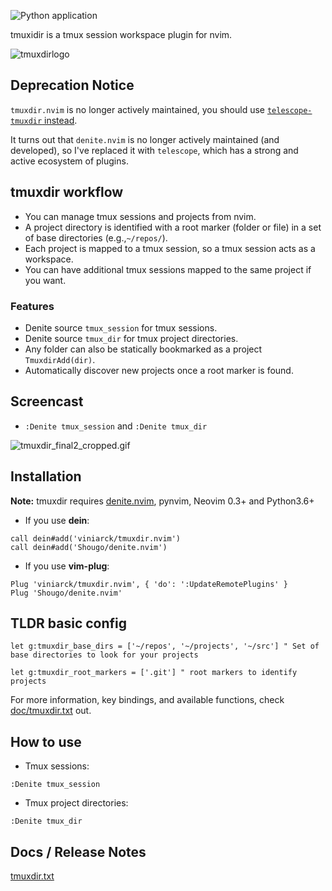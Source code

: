 ![Python application](https://github.com/viniarck/tmuxdir.nvim/workflows/Python%20application/badge.svg?branch=master)

tmuxidir is a tmux session workspace plugin for nvim.

![tmuxdirlogo](https://lh3.googleusercontent.com/SYsERl-2msj8xkhf0m6oSJLorJESaE9yKKGNXZ9cfXYbYoJ9906bcCnGwB-xjgfAVWUtvL0KX7BujDlEmdD120nzhGiKHfaGqhbwR46fUsNIDvT07VALukCPq8G0nR2RlGzUT8K27sm1BwFZrwy3JMYRB3cKzvlNtWcQ4K-qZZxzyNP2rO-B0CyZPKSkP0zyfeotSguBTjFiMior_jc6tQjZD8jbsS9BWxiHsE_pkkDOhzlFWpC7PBPqXxP0zKn8CzGILu_mU8e_ODP4yC_YG-4kPm97XR-hnMbdW23EnKt7ygtvgg6oKsLSXggy5OjZP_zUb3y1cGr7us5so1sRq4WDZ7MKT1i4LUYhOwJ1Mbzb3QB1_OukRQaQUBG1aOvhTtzt2jUwPqgC-fYjyYkgp9h_Em0SUE5Uu665zG35jAjTq1193bgfxiGNty3Uo9vMNAWT9LjYPXsOsNLK6yXUlLKxBY2CJNv-7t0Lb6LDiFQ-LMYb8SoyByUDA9YR2mQIoO3zxf9tRvkhLh_2TNmab_R5Ut28OJnwoUl4pM3N1J3Ufe7eAyHo_haJc1bQPtpIqM-l7C1R-lqZpx_kjdzICgVchNZqBt06TLFyFoTgqhuiUNK2GGZ-IY6-XOyX6_88zmSkzdKEcLOlWwGR048jpTh-ktJLP1oi_1AhgPYxcnNHsYEDWM4juf83MTwZ240COu1t1h8Ga4VFioKjooRMFVQ2KkJt-8UJmUmxBcasaXenI84nUV4Frg=w500-h140-no)

## Deprecation Notice

`tmuxdir.nvim` is no longer actively maintained, you should use [`telescope-tmuxdir` instead](https://github.com/viniarck/telescope-tmuxdir.nvim).

It turns out that `denite.nvim` is no longer actively maintained (and developed), so I've replaced it with `telescope`, which has a strong and active ecosystem of plugins.

## tmuxdir workflow

- You can manage tmux sessions and projects from nvim.
- A project directory is identified with a root marker (folder or file) in a set of base directories (e.g.,`~/repos/`).
- Each project is mapped to a tmux session, so a tmux session acts as a workspace.
- You can have additional tmux sessions mapped to the same project if you want.

### Features

- Denite source `tmux_session` for tmux sessions.
- Denite source `tmux_dir` for tmux project directories.
- Any folder can also be statically bookmarked as a project `TmuxdirAdd(dir)`.
- Automatically discover new projects once a root marker is found.

## Screencast

- `:Denite tmux_session` and `:Denite tmux_dir`

![tmuxdir_final2_cropped.gif](https://s4.gifyu.com/images/tmuxdir_final2_cropped.gif)

## Installation

**Note:** tmuxdir requires [denite.nvim](https://github.com/Shougo/denite.nvim), pynvim, Neovim 0.3+ and Python3.6+

- If you use **dein**:

```viml
call dein#add('viniarck/tmuxdir.nvim')
call dein#add('Shougo/denite.nvim')
```

- If you use **vim-plug**:

```viml
Plug 'viniarck/tmuxdir.nvim', { 'do': ':UpdateRemotePlugins' }
Plug 'Shougo/denite.nvim'
```

## TLDR basic config


```viml
let g:tmuxdir_base_dirs = ['~/repos', '~/projects', '~/src'] " Set of base directories to look for your projects

let g:tmuxdir_root_markers = ['.git'] " root markers to identify projects
```

For more information, key bindings, and available functions, check [doc/tmuxdir.txt](doc/tmuxdir.txt) out.

## How to use

- Tmux sessions:

```
:Denite tmux_session
```

- Tmux project directories:

```
:Denite tmux_dir
```

## Docs / Release Notes

[tmuxdir.txt](./doc/tmuxdir.txt)
